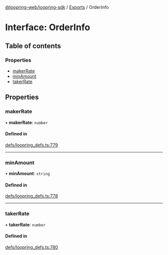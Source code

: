 [@loopring-web/loopring-sdk](../README.md) / [Exports](../modules.md) / OrderInfo

# Interface: OrderInfo

## Table of contents

### Properties

- [makerRate](OrderInfo.md#makerrate)
- [minAmount](OrderInfo.md#minamount)
- [takerRate](OrderInfo.md#takerrate)

## Properties

### makerRate

• **makerRate**: `number`

#### Defined in

[defs/loopring_defs.ts:779](https://github.com/Loopring/loopring_sdk/blob/1b21a8d/src/defs/loopring_defs.ts#L779)

___

### minAmount

• **minAmount**: `string`

#### Defined in

[defs/loopring_defs.ts:778](https://github.com/Loopring/loopring_sdk/blob/1b21a8d/src/defs/loopring_defs.ts#L778)

___

### takerRate

• **takerRate**: `number`

#### Defined in

[defs/loopring_defs.ts:780](https://github.com/Loopring/loopring_sdk/blob/1b21a8d/src/defs/loopring_defs.ts#L780)
